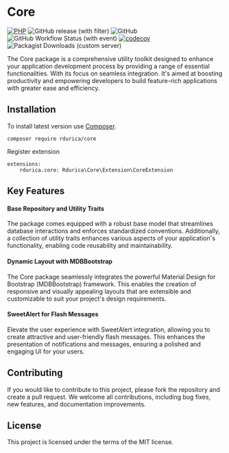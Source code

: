 # Core

[![PHP](https://img.shields.io/badge/PHP-8.2-blue.svg)](http://php.net)
![GitHub release (with filter)](https://img.shields.io/github/v/release/rdurica/core)
![GitHub](https://img.shields.io/github/license/rdurica/core)
![GitHub Workflow Status (with event)](https://img.shields.io/github/actions/workflow/status/rdurica/core/phpunit.yml)
[![codecov](https://codecov.io/gh/rdurica/core/graph/badge.svg?token=BP1QN0FK2T)](https://codecov.io/gh/rdurica/core)
![Packagist Downloads (custom server)](https://img.shields.io/packagist/dt/rdurica/core)


The Core package is a comprehensive utility toolkit designed to enhance your application development process by
providing a range of essential functionalities. With its focus on seamless integration. It's aimed at boosting productivity and empowering developers to build feature-rich
applications with greater ease and efficiency.

## Installation

To install latest version use [Composer](https://getcomposer.org).

```shell
composer require rdurica/core
```

Register extension

```neon
extensions:
	rdurica.core: Rdurica\Core\Extension\CoreExtension
```

## Key Features

#### Base Repository and Utility Traits ####

The package comes equipped with a robust base model that streamlines database interactions and enforces standardized
conventions. Additionally, a collection of utility traits enhances various aspects of your application's functionality,
enabling code reusability and maintainability.

#### Dynamic Layout with MDBBootstrap ####

The Core package seamlessly integrates the powerful Material Design for Bootstrap (MDBBootstrap) framework. This enables
the creation of responsive and visually appealing layouts that are extensible and customizable to suit your project's
design requirements.

#### SweetAlert for Flash Messages ####

Elevate the user experience with SweetAlert integration, allowing you to create attractive and user-friendly flash
messages. This enhances the presentation of notifications and messages, ensuring a polished and engaging UI for your
users.

## Contributing

If you would like to contribute to this project, please fork the repository and create a pull request. We welcome all
contributions, including bug fixes, new features, and documentation improvements.

## License

This project is licensed under the terms of the MIT license.